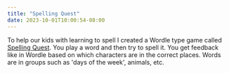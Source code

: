 ```yaml
---
title: "Spelling Quest"
date: 2023-10-01T10:00:54-08:00
---
```


To help our kids with learning to spell I created a Wordle type game called <a href="https://spellingquest.com/">Spelling Quest</a>.
You play a word and then try to spell it. You get feedback like in Wordle based on which characters are in the correct places.
Words are in groups such as 'days of the week', animals, etc.


<!--more-->